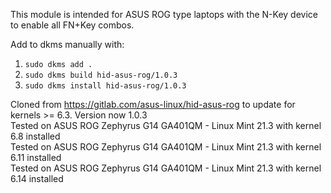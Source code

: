 This module is intended for ASUS ROG type laptops with the N-Key device to enable all FN+Key combos.

Add to dkms manually with:
1. `sudo dkms add .`
2. `sudo dkms build hid-asus-rog/1.0.3`
2. `sudo dkms install hid-asus-rog/1.0.3`
 
Cloned from https://gitlab.com/asus-linux/hid-asus-rog to update for kernels >= 6.3. Version now 1.0.3   
Tested on ASUS ROG Zephyrus G14 GA401QM - Linux Mint 21.3 with kernel 6.8 installed  
Tested on ASUS ROG Zephyrus G14 GA401QM - Linux Mint 21.3 with kernel 6.11 installed  
Tested on ASUS ROG Zephyrus G14 GA401QM - Linux Mint 21.3 with kernel 6.14 installed  

